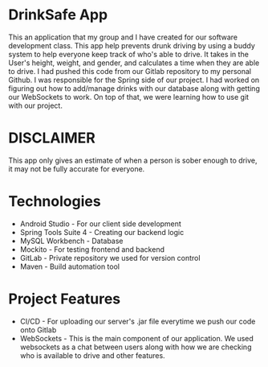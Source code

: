 # DrinkSafe App
This an application that my group and I have created for our software development class. 
This app help prevents drunk driving by using a buddy system to help everyone keep track of who's able to drive. 
It takes in the User's height, weight, and gender, and calculates a time when they are able to drive. I had pushed 
this code from our Gitlab repository to my personal Github. I was responsible for the Spring side of our project. I 
had worked on figuring out how to add/manage drinks with our database along with getting our WebSockets to work. On top of 
that, we were learning how to use git with our project. 


# DISCLAIMER 
This app only gives an estimate of when a person is sober enough to drive, it may not be fully accurate for everyone. 

# Technologies
* Android Studio - For our client side development
* Spring Tools Suite 4 - Creating our backend logic
* MySQL Workbench - Database 
* Mockito - For testing frontend and backend
* GitLab - Private repository we used for version control 
* Maven - Build automation tool 


# Project Features
* CI/CD - For uploading our server's .jar file everytime we push our code onto Gitlab
* WebSockets - This is the main component of our application. We used websockets as a chat between users along with how
we are checking who is available to drive and other features. 
